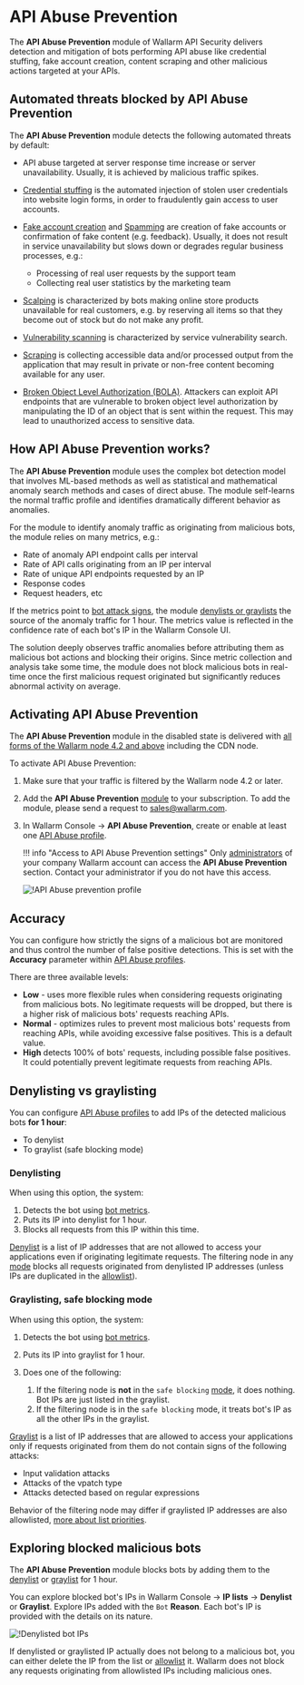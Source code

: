 # API Abuse Prevention

The **API Abuse Prevention** module of Wallarm API Security delivers detection and mitigation of bots performing API abuse like credential stuffing, fake account creation, content scraping and other malicious actions targeted at your APIs.

## Automated threats blocked by API Abuse Prevention

The **API Abuse Prevention** module detects the following automated threats by default:

* API abuse targeted at server response time increase or server unavailability. Usually, it is achieved by malicious traffic spikes.
* [Credential stuffing](https://owasp.org/www-community/attacks/Credential_stuffing) is the automated injection of stolen user credentials into website login forms, in order to fraudulently gain access to user accounts.
* [Fake account creation](https://owasp.org/www-project-automated-threats-to-web-applications/assets/oats/EN/OAT-019_Account_Creation) and [Spamming](https://owasp.org/www-project-automated-threats-to-web-applications/assets/oats/EN/OAT-017_Spamming) are creation of fake accounts or confirmation of fake content (e.g. feedback). Usually, it does not result in service unavailability but slows down or degrades regular business processes, e.g.:

    * Processing of real user requests by the support team
    * Collecting real user statistics by the marketing team
* [Scalping](https://owasp.org/www-project-automated-threats-to-web-applications/assets/oats/EN/OAT-005_Scalping) is characterized by bots making online store products unavailable for real customers, e.g. by reserving all items so that they become out of stock but do not make any profit.
* [Vulnerability scanning](https://owasp.org/www-project-automated-threats-to-web-applications/assets/oats/EN/OAT-014_Vulnerability_Scanning) is characterized by service vulnerability search.
* [Scraping](https://owasp.org/www-project-automated-threats-to-web-applications/assets/oats/EN/OAT-011_Scraping) is collecting accessible data and/or processed output from the application that may result in private or non-free content becoming available for any user.
* [Broken Object Level Authorization (BOLA)](../attacks-vulns-list.md#broken-object-level-authorization-bola). Attackers can exploit API endpoints that are vulnerable to broken object level authorization by manipulating the ID of an object that is sent within the request. This may lead to unauthorized access to sensitive data.

## How API Abuse Prevention works?

The **API Abuse Prevention** module uses the complex bot detection model that involves ML-based methods as well as statistical and mathematical anomaly search methods and cases of direct abuse. The module self-learns the normal traffic profile and identifies dramatically different behavior as anomalies.

For the module to identify anomaly traffic as originating from malicious bots, the module relies on many metrics, e.g.:

* Rate of anomaly API endpoint calls per interval
* Rate of API calls originating from an IP per interval
* Rate of unique API endpoints requested by an IP
* Response codes
* Request headers, etc

If the metrics point to [bot attack signs](#automated-threats-blocked-by-api-abuse-prevention), the module [denylists or graylists](#denylisting-vs-graylisting) the source of the anomaly traffic for 1 hour. The metrics value is reflected in the confidence rate of each bot's IP in the Wallarm Console UI.

The solution deeply observes traffic anomalies before attributing them as malicious bot actions and blocking their origins. Since metric collection and analysis take some time, the module does not block malicious bots in real-time once the first malicious request originated but significantly reduces abnormal activity on average.

## Activating API Abuse Prevention

The **API Abuse Prevention** module in the disabled state is delivered with [all forms of the Wallarm node 4.2 and above](../admin-en/supported-platforms.md) including the CDN node.

To activate API Abuse Prevention:

1. Make sure that your traffic is filtered by the Wallarm node 4.2 or later.
1. Add the **API Abuse Prevention** [module](../about-wallarm/subscription-plans.md#modules) to your subscription. To add the module, please send a request to [sales@wallarm.com](mailto:sales@wallarm.com).
1. In Wallarm Console → **API Abuse Prevention**, create or enable at least one [API Abuse profile](../user-guides/api-abuse-prevention.md).

    !!! info "Access to API Abuse Prevention settings"
        Only [administrators](../user-guides/settings/users.md#user-roles) of your company Wallarm account can access the **API Abuse Prevention** section. Contact your administrator if you do not have this access.

    ![!API Abuse prevention profile](../images/about-wallarm-waf/abi-abuse-prevention/create-api-abuse-prevention.png)

## Accuracy

You can configure how strictly the signs of a malicious bot are monitored and thus control the number of false positive detections. This is set with the **Accuracy** parameter within [API Abuse profiles](../user-guides/api-abuse-prevention.md#creating-api-abuse-profile).

There are three available levels:

* **Low** - uses more flexible rules when considering requests originating from malicious bots. No legitimate requests will be dropped, but there is a higher risk of malicious bots' requests reaching  APIs.
* **Normal** - optimizes rules to prevent most malicious bots' requests from reaching APIs, while avoiding excessive false positives. This is a default value.
* **High** detects 100% of bots' requests, including possible false positives. It could potentially prevent legitimate requests from reaching APIs.

## Denylisting vs graylisting

You can configure [API Abuse profiles](../user-guides/api-abuse-prevention.md#creating-api-abuse-profile) to add IPs of the detected malicious bots **for 1 hour**:

* To denylist
* To graylist (safe blocking mode)

### Denylisting

When using this option, the system:

1. Detects the bot using [bot metrics](#how-api-abuse-prevention-works).
1. Puts its IP into denylist for 1 hour.
1. Blocks all requests from this IP within this time.

[Denylist](../user-guides/ip-lists/denylist.md) is a list of IP addresses that are not allowed to access your applications even if originating legitimate requests. The filtering node in any [mode](../admin-en/configure-wallarm-mode.md) blocks all requests originated from denylisted IP addresses (unless IPs are duplicated in the [allowlist](../user-guides/ip-lists/allowlist.md)).

### Graylisting, safe blocking mode

When using this option, the system:

1. Detects the bot using [bot metrics](#how-api-abuse-prevention-works).
1. Puts its IP into graylist for 1 hour.
1. Does one of the following:

    1. If the filtering node is **not** in the `safe blocking` [mode](../admin-en/configure-wallarm-mode.md), it does nothing. Bot IPs are just listed in the graylist.
    1. If the filtering node is in the `safe blocking` mode, it treats bot's IP as all the other IPs in the graylist.

[Graylist](../user-guides/ip-lists/graylist.md) is a list of IP addresses that are allowed to access your applications only if requests originated from them do not contain signs of the following attacks:

* Input validation attacks
* Attacks of the vpatch type
* Attacks detected based on regular expressions

Behavior of the filtering node may differ if graylisted IP addresses are also allowlisted, [more about list priorities](../user-guides/ip-lists/overview.md#algorithm-of-ip-lists-processing).

## Exploring blocked malicious bots

The **API Abuse Prevention** module blocks bots by adding them to the [denylist](../user-guides/ip-lists/denylist.md) or [graylist](../user-guides/ip-lists/graylist.md) for 1 hour.

You can explore blocked bot's IPs in Wallarm Console → **IP lists** → **Denylist** or **Graylist**. Explore IPs added with the `Bot` **Reason**. Each bot's IP is provided with the details on its nature.

![!Denylisted bot IPs](../images/about-wallarm-waf/abi-abuse-prevention/denylisted-bot-ips.png)

If denylisted or graylisted IP actually does not belong to a malicious bot, you can either delete the IP from the list or [allowlist](../user-guides/ip-lists/allowlist.md) it. Wallarm does not block any requests originating from allowlisted IPs including malicious ones.
